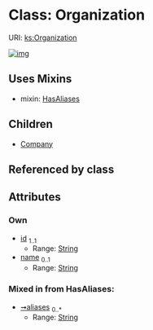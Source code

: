 
# Class: Organization




URI: [ks:Organization](https://w3id.org/linkml/tests/kitchen_sink/Organization)


[![img](https://yuml.me/diagram/nofunky;dir:TB/class/[Organization&#124;id:string;name:string%20%3F;aliases:string%20*]uses%20-.->[HasAliases],[Organization]^-[Company],[HasAliases],[Company])](https://yuml.me/diagram/nofunky;dir:TB/class/[Organization&#124;id:string;name:string%20%3F;aliases:string%20*]uses%20-.->[HasAliases],[Organization]^-[Company],[HasAliases],[Company])

## Uses Mixins

 *  mixin: [HasAliases](HasAliases.md)

## Children

 * [Company](Company.md)

## Referenced by class


## Attributes


### Own

 * [id](id.md)  <sub>1..1</sub>
     * Range: [String](types/String.md)
 * [name](name.md)  <sub>0..1</sub>
     * Range: [String](types/String.md)

### Mixed in from HasAliases:

 * [➞aliases](hasAliases__aliases.md)  <sub>0..\*</sub>
     * Range: [String](types/String.md)
